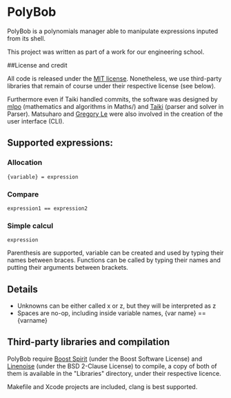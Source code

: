 # PolyBob

PolyBob is a polynomials manager able to manipulate expressions inputed from its shell.

This project was written as part of a work for our engineering school.

##License and credit

All code is released under the [MIT license](http://opensource.org/licenses/MIT). Nonetheless, we use third-party libraries that remain of course under their respective license (see below).

Furthermore even if Taiki handled commits, the software was designed by [mlpo](https://github.com/mlpo) (mathematics and algorithms in Maths/) and [Taiki](https://github.com/TaikiMMT) (parser and solver in Parser). Matsuharo and [Gregory Le](https://github.com/gregtaole) were also involved in the creation of the user interface (CLI).

## Supported expressions:

### Allocation
`{variable} = expression`

### Compare
`expression1 == expression2`

### Simple calcul
`expression`

Parenthesis are supported, variable can be created and used by typing their names between braces.
Functions can be called by typing their names and putting their arguments between brackets.

## Details

-	Unknowns can be either called x or z, but they will be interpreted as z
-	Spaces are no-op, including inside variable names, {var name} == {varname}

## Third-party libraries and compilation

PolyBob require [Boost Spirit](www.boost.org/doc/libs/release/libs/spirit/) (under the Boost Software License) and [Linenoise](www.boost.org/doc/libs/release/libs/spirit/) (under the BSD 2-Clause License) to compile, a copy of both of them is available in the "Libraries" directory, under their respective licence.

Makefile and Xcode projects are included, clang is best supported.
